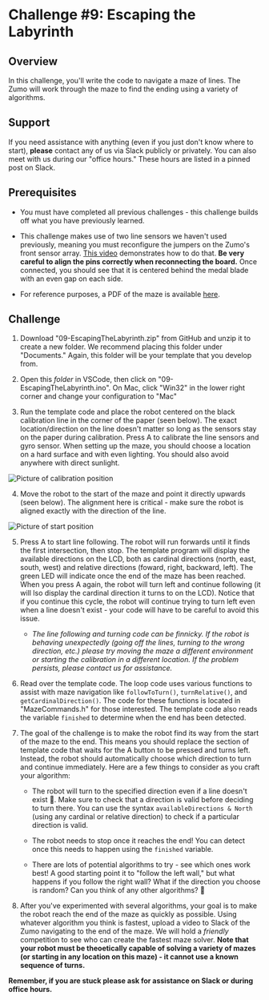 # Challenge #9: Escaping the Labyrinth

## Overview

In this challenge, you'll write the code to navigate a maze of lines. The Zumo will work through the maze to find the ending using a variety of algorithms.

## Support

If you need assistance with anything (even if you just don't know where to start), **please** contact any of us via Slack publicly or privately. You can also meet with us during our "office hours." These hours are listed in a pinned post on Slack.

## Prerequisites

* You must have completed all previous challenges - this challenge builds off what you have previously learned.

* This challenge makes use of two line sensors we haven't used previously, meaning you must reconfigure the jumpers on the Zumo's front sensor array. [This video](https://drive.google.com/file/d/1sCsUIG6LEr4cQy_7eSqMPwwuEOuQpxoX/view?usp=sharing) demonstrates how to do that. **Be very careful to align the pins correctly when reconnecting the board.** Once connected, you should see that it is centered behind the medal blade with an even gap on each side.

* For reference purposes, a PDF of the maze is available [here](https://raw.githubusercontent.com/Mechanical-Advantage/Training2020/master/resources/09-maze.pdf).

## Challenge

1. Download "09-EscapingTheLabyrinth.zip" from GitHub and unzip it to create a new folder. We recommend placing this folder under "Documents." Again, this folder will be your template that you develop from.

2. Open this *folder* in VSCode, then click on "09-EscapingTheLabyrinth.ino". On Mac, click "Win32" in the lower right corner and change your configuration to "Mac"

3. Run the template code and place the robot centered on the black calibration line in the corner of the paper (seen below). The exact location/direction on the line doesn't matter so long as the sensors stay on the paper during calibration. Press A to calibrate the line sensors and gyro sensor. When setting up the maze, you should choose a location on a hard surface and with even lighting. You should also avoid anywhere with direct sunlight.

![Picture of calibration position](https://raw.githubusercontent.com/Mechanical-Advantage/Training2020/master/resources/09-calibrationpos.jpg)

4. Move the robot to the start of the maze and point it directly upwards (seen below). The alignment here is critical - make sure the robot is aligned exactly with the direction of the line.

![Picture of start position](https://raw.githubusercontent.com/Mechanical-Advantage/Training2020/master/resources/09-startpos.jpg)

5. Press A to start line following. The robot will run forwards until it finds the first intersection, then stop. The template program will display the available directions on the LCD, both as cardinal directions (north, east, south, west) and relative directions (foward, right, backward, left). The green LED will indicate once the end of the maze has been reached. When you press A again, the robot will turn left and continue following (it will lso display the cardinal direction it turns to on the LCD). Notice that if you continue this cycle, the robot will continue trying to turn left even when a line doesn't exist - your code will have to be careful to avoid this issue.

    * *The line following and turning code can be finnicky. If the robot is behaving unexpectedly (going off the lines, turning to the wrong direction, etc.) please try moving the maze a different environment or starting the calibration in a different location. If the problem persists, please contact us for assistance.*

6. Read over the template code. The loop code uses various functions to assist with maze navigation like `followToTurn()`, `turnRelative()`, and `getCardinalDirection()`. The code for these functions is located in "MazeCommands.h" for those interested. The template code also reads the variable `finished` to determine when the end has been detected.

7. The goal of the challenge is to make the robot find its way from the start of the maze to the end. This means you should replace the section of template code that waits for the A button to be pressed and turns left. Instead, the robot should automatically choose which direction to turn and continue immediately. Here are a few things to consider as you craft your algorithm:

    * The robot will turn to the specified direction even if a line doesn't exist :grimacing:. Make sure to check that a direction is valid before deciding to turn there. You can use the syntax `availableDirections & North` (using any cardinal or relative direction) to check if a particular direction is valid.

    * The robot needs to stop once it reaches the end! You can detect once this needs to happen using the `finished` variable.

    * There are lots of potential algorithms to try - see which ones work best! A good starting point it to "follow the left wall," but what happens if you follow the right wall? What if the direction you choose is random? Can you think of any other algorithms? :thinking:

8. After you've experimented with several algorithms, your goal is to make the robot reach the end of the maze as quickly as possible. Using whatever algorithm you think is fastest, upload a video to Slack of the Zumo navigating to the end of the maze. We will hold a *friendly* competition to see who can create the fastest maze solver. **Note that your robot must be theoetically capable of solving a variety of mazes (or starting in any location on this maze) - it cannot use a known sequence of turns.**

**Remember, if you are stuck please ask for assistance on Slack or during office hours.**